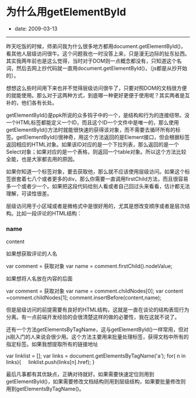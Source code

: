 # 为什么用getElementById

- date: 2009-03-13

--------------------------


昨天吃饭的时候，师弟问我为什么很多地方都用document.getElementById()，看其他人层级访问很牛。这个问题我也一时没答上来，只是漫无边际的扯东扯西。其实我两年前也是这么觉得，当时对于DOM则一点概念都没有，只知道这个名词，然后去网上抄代码就一直用document.getElementById()，（js都是从抄开始的）。

想想这么些时间用下来也并不觉得层级访问很牛了，只要对照DOM的文档很方便的就能使用。那么对于这两种方式，到底哪一种更好更便于使用呢？其实两者是互补的，他们各有长处。

getElementById()是ppk所说的众多钩子中的一个，是结构和行为的连接纽带。没一个HTML标签都能定义一个ID，而且这个ID一个文件中是唯一的，那么使用getElementById()方法时就能很快速的获得该对象，而不需要去循环所有的标签。getElementById()很神奇，用这个方法返回的是Element接口，但会根据标签返回相应的HTML对象。如果该ID对应的是一个下拉列表，那么返回的是一个Select对象；如果对应的是一个表格，则返回一个table对象。所以这个方法比较全能，也是大家都去用的原因。

如果你知道一个标签对象，要去获取他，那么就不应该使用层级访问。如果这个标签嵌套着七八个或者更多的div，那么你需要一直调用firstChild方法，而且很容易多一个或者少一个。如果把这段代码给别人看或者自己回过头来看看，估计都无法理解，可读性很差。

层级访问用于小区域或者是微格式中是很好用的，尤其是想改变顺序或者是层次结构。比如一段评论的HTML结构：



<div class="comment">
<h3>name</h3>
<p>content</p>
</div>


如果想获取评论的人名


var comment = 获取对象
var name = comment.firstChild().nodeValue;


如果想将人名放在内容的后面


var comment = 获取对象
var name = comment.childNodes[0];
var content =comment.childNodes[1];
comment.insertBefore(content,name);


但是层级访问的前提需要有良好的HTML结构，这就是一直在谈论的结构表现行为分离。有一点前端开发经验的会很清楚这样的做的必要性，我在这就不说了。

还有一个方法getElementsByTagName，这与getElementById()一样常用，但对js刚入门的人来说会很少用。这个方法主要用来批量处理标签，获得文档中所有的指定标签。如果我想提取所有的链接地址


var linklist = [];
var links = document.getElementsByTagName('a');
for( n in links){
    linklist.push(links[n].href);
}


最后凡事都有其优缺点，正确对待就好。如果需要快速定位则用到getElementById()，如果需要修改文档结构则用到层级结构，如果要批量修改则用到getElementsByTagName()。
